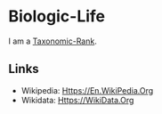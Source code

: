 # Biologic-Life

I am a [Taxonomic-Rank](40000080.md).

## Links

- Wikipedia: [Https://En.WikiPedia.Org](https://en.wikipedia.org/wiki/Life)
- Wikidata: [Https://WikiData.Org](https://wikidata.org/wiki/Q3)
